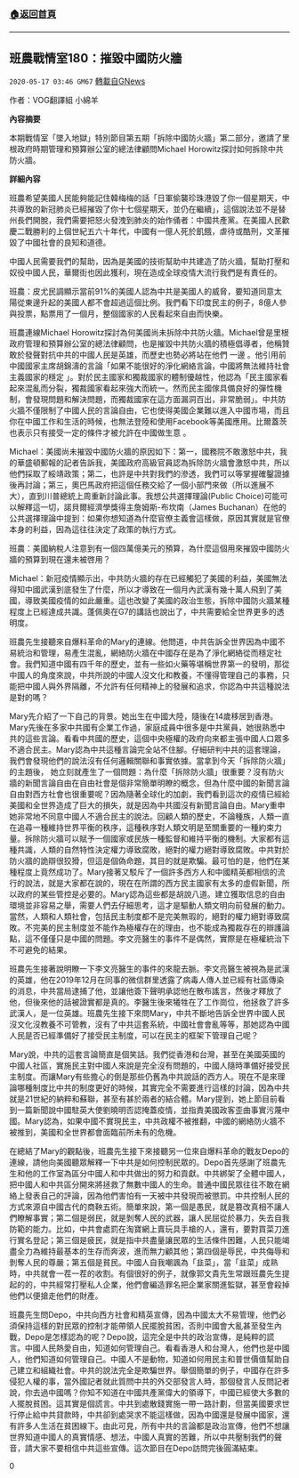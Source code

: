 ###  [:house:返回首頁](https://github.com/ourhimalayas/txt)
---

## 班農戰情室180：摧毀中國防火牆
`2020-05-17 03:46 GM67` [轉載自GNews](https://gnews.org/zh-hant/205515/)

作者：VOG翻譯組 小綿羊

**內容摘要**

本期戰情室「墜入地獄」特別節目第五期「拆除中國防火牆」第二部分，邀請了里根政府時期管理和預算辦公室的總法律顧問Michael Horowitz探討如何拆除中共防火牆。

**詳細內容**

班農希望美國人民能夠能記住韓梅梅的話「日軍偷襲珍珠港毀了你一個星期天，中共導致的新冠肺炎已經摧毀了你十七個星期天，並仍在繼續」，這個說法並不是替州長們開脫，我們需要把怒火發洩到肺炎的始作俑者：中國共產黨。在美國人民歡慶二戰勝利的上個世紀五六十年代，中國有一億人死於飢餓，虐待或酷刑，文革摧毀了中國社會的良知和道德。

中國人民需要我們的幫助，因為是美國的技術幫助中共建造了防火牆，幫助打壓和奴役中國人民，華爾街也因此獲利，現在造成全球疫情大流行我們是有責任的。

班農：皮尤民調顯示當前91%的美國人認為中共是美國人的威脅，要知道同意太陽從東邊升起的美國人都不會超過這個比例。我們看下印度民主的例子，8億人參與投票，點票用了一個月，整個國家的人民看起來自由而快樂。

班農連線Michael Horowitz探討為何美國尚未拆除中共防火牆。Michael曾是里根政府管理和預算辦公室的總法律顧問，也是摧毀中共防火牆的積極倡導者，他稱贊敢於發聲對抗中共的中國人民是英雄，而歷史也勢必將站在他們 一邊 。他引用前中國國家主席胡錦濤的言論「如果不能很好的淨化網絡言論，中國將無法維持社會主義國家的穩定 」。對於民主國家和獨裁國家的體制優越性，他認為「民主國家看起來混亂而分裂，獨裁國家看起來強大而統一。然而民主國傢具備良好的彈性機制，會發現問題和解決問題，而獨裁國家在這方面漏洞百出，非常脆弱」。中共防火牆不僅限制了中國人民的言論自由，它也使得美國企業難以進入中國市場，而且你在中國工作和生活的時候，也無法登陸和使用Facebook等美國應用。比爾蓋茨也表示只有接受一定的條件才被允許在中國做生意 。

Michael：美國尚未摧毀中國防火牆的原因如下：第一，國務院不敢激怒中共，我的華盛頓郵報的記者告訴我，美國政府高級官員認為拆除防火牆會激怒中共，所以他們採取了綏靖政策；第二，也許是中共對我們的滲透，我們可以等掌握確鑿證據後再討論；第三，奧巴馬政府把這個任務交給了一個小部門來做（所以進展不大），直到川普總統上周重新討論此事。我想公共選擇理論(Public Choice)可能可以解釋這一切，諾貝爾經濟學獎得主詹姆斯-布坎南（James Buchanan）在他的公共選擇理論中提到：如果你想知道為什麼官僚主義會這樣做，原因其實就是官僚本身的利益，因為這往往決定了政策的執行方式。

班農：美國納稅人注意到有一個四萬億美元的預算，為什麼這個用來摧毀中國防火牆的預算到現在還未被啓用？

Michael：新冠疫情顯示出，中共防火牆的存在已經觸犯了美國的利益，美國無法得知中國武漢到底發生了什麼，所以才導致在一個月內武漢有幾十萬人飛到了美國，導致美國疫情的如此嚴重。這也改變了美國的政治生態，拆除中國防火牆某種程度上已經達成共識。蓬佩奧在G7的講話也說出了，中共需要給全世界更多的透明度。

班農先生接聽來自爆料革命的Mary的連線。他問道，中共告訴全世界因為中國不易統治和管理，易產生混亂，網絡防火牆在中國存在是為了淨化網絡從而穩定社會。我們知道中國有四千年的歷史，並有一些如火藥等堪稱世界第一的發明，那從中國人的角度來說，中共所說的中國人沒文化和教養，不懂得管理自己的事務，只能把中國人與外界隔離，不允許有任何精神上的發展和追求，你認為中共這種說法是對的嗎？

Mary先介紹了一下自己的背景。她出生在中國大陸，隨後在14歲移居到香港。Mary先後在多家中共國有企業工作過，家庭成員中很多是中共黨員，她很熟悉中共的這些言論。看看中共國的歷史，這個中央極權的政府向來都主張中國人口眾多不適合民主。Mary認為中共這種言論完全站不住腳。仔細研判中共的這套理論，我們會發現他們的說法沒有任何邏輯關聯和事實依據。當拿到今天「拆除防火牆」的主題後， 她立刻就產生了一個問題：為什麼「拆除防火牆」很重要？沒有防火牆的新聞言論自由在自由社會是個非常簡單明瞭的概念，但為什麼中國的新聞言論自由對西方社會也很重要呢？因為隨著全球化的加劇，我們看到這次的疫情已經給美國和全世界造成了巨大的損失，就是因為中共國沒有新聞言論自由。Mary重申她非常地不同意中國人不適合民主的說法。回顧人類的歷史，不論種族，人類一直在追尋一種維持世界平衡的秩序，這種秩序對人類文明是至關重要的一種約束力量。拆除防火牆可以賦予一個國家或民族一種監督和維持平衡的機制。大家都有這種共識，人類的自然特性決定權力導致腐敗，絕對的權力絕對導致腐敗。中共對於防火牆的詭辯很狡猾，但這是個偽命題，其目的就是欺騙。最可怕的是，他們在某種程度上竟然成功了。Mary接著又駁斥了一個許多西方人和中國精英都相信的流行的說法，就是大家都在說的，現在在所謂的西方民主國家有太多的虛假新聞，所以政府的某些管控是必要的。Mary認為這些都是胡說八道。建立獲取信息的自由環境並非容易之舉，需要人們去仔細思考，這才是驅動人類文明向前發展的動力。當然，人類和人類社會，包括民主制度都不是完美無瑕的，絕對的權力絕對導致腐敗。不完美的民主制度並不能作為極權存在的理由，也不能成為獨裁存在的辯護論點，這不僅僅只是中國的問題。李文亮醫生的事件不是偶然，實際是在極權統治下不可避免的結果。

班農先生接著說明瞭一下李文亮醫生的事件的來龍去脈。李文亮醫生被視為是武漢的英雄，他在2019年12月在同事的微信群里透露了病毒人傳人並已經有社區傳染的消息，中共當局逮捕了他，並讓他簽下聲明承認他在散布謠言，然後才釋放了他，但後來他的話被證實都是真的。李醫生後來犧牲在了工作崗位，他拯救了許多武漢人，是一位英雄。班農先生接下來問Mary，中共不斷地告訴全世界中國人民沒文化沒教養不可管教，沒有了中共這套系統，中國社會會亂等等，那她認為中國人民是否已經準備好了接受民主制度，可以在民主的框架下管理自己呢？

Mary說，中共的這套言論簡直是個笑話。我們從香港和台灣，甚至在美國英國的中國人社區，實施民主對中國人來說是完全沒有問題的，中國人隨時準備好接受民主制度。而讓Mary有些擔心的倒是那些仍舊為中共說話的西方人。現在不是來理論哪種制度比中共的制度更好的時候，其實完全不需要進行這樣的討論，因為中共就是21世紀的納粹和蘇聯，甚至有甚於兩者的結合體。Mary提到，她上節目前看到一篇新聞說中國駐英大使劉曉明否認掩蓋疫情，並指責美國政客歪曲事實污蔑中國。Mary認為，如果中國不實現民主，中共政權不被推翻，中國的網絡防火牆不被推到，美國和全世界都會面臨前所未有的危機。

在總結了Mary的觀點後，班農先生接下來接聽另一位來自爆料革命的戰友Depo的連線，請他向美國聽眾解釋一下中共是如何控制民眾的。Depo首先感謝了班農先生和他的工作室為區分中國人和中共做出的努力和貢獻。中共綁架了全體中國人，把中國人和中共區分開來將拯救了無數中國人的生命。普通中國民眾往往不敢在網絡上發表自己的評論，因為他們害怕有一天被中共發現而被懲罰。中共控制人民的方式來源自中國古代的商鞅五術。簡單來說，第一個是愚民，就是篡改真相不讓人們瞭解事實；第二個是弱民，就是剝奪人民的武器，讓人民屈從於暴力，失去自我防範的能力。比如，中共會處罰在淘寶網上賣玩具手槍的人，還有，要對買菜刀進行實名登記；第三個是疲民，就是指中共盡量讓民眾的生活條件困難，人民只能竭盡全力為維持最基本的生存而奔波，進而無力顧其他；第四個是辱民，中共侮辱和剝奪人民的尊嚴；第五個是貧民。中國人自我嘲諷為「韭菜」，當「韭菜」成熟時，中共就會一茬一茬的收割。有個很好的例子，就像郭文貴先生常跟班農先生提起的的，中共經常打壓私人企業，他們會編造罪名把企業家關進監獄，甚至會殺掉他們以便搶走他們的財產。

班農先生問Depo，中共向西方社會和精英宣傳，因為中國太大不易管理，他們必須保持這樣的對民眾的控制才能帶領人民擺脫貧困，否則中國會大亂甚至發生內戰，Depo是怎樣認為的呢？Depo說，這完全是中共的政治宣傳，是純粹的謊言。中國人民熱愛自由，知道如何管理自己。看看香港人和台灣人，他們也是中國人，他們知道如何管理自己。中國人不是動物，知道如何用民主和普世價值幫助自己建立和組織社會。中共的說法完全是欺騙世界。舉個簡單的例子，中國存在許多侵犯人權的事，當外國記者就此質問中共的外交部發言人時，那個發言人反問記者說，你去過中國嗎？你知不知道在中國共產黨偉大的領導下，中國已經使大多數的人擺脫貧困。這其實是個謊言。中共到處散錢實施一帶一路計劃，但當美國要求世行停止給中共貸款時，中共卻到處哭求不能這樣做，因為中國還是發展中國家，還有許多人生活在貧困線下。由此可見，所有中共的言論都是政治宣傳，他們不想讓世界知道中國人的真實情感、想法，中國人真實的苦難，所以中共壓制我們的聲音，請大家不要相信中共這些宣傳。這次節目在Depo訪問完後圓滿結束。

0

